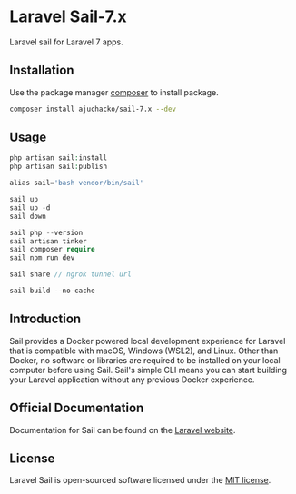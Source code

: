 # Laravel Sail-7.x

Laravel sail for Laravel 7 apps.

## Installation

Use the package manager [composer](https://getcomposer.org/) to install package.

```bash
composer install ajuchacko/sail-7.x --dev
```
## Usage

```php
php artisan sail:install
php artisan sail:publish

alias sail='bash vendor/bin/sail'

sail up
sail up -d
sail down

sail php --version
sail artisan tinker
sail composer require
sail npm run dev

sail share // ngrok tunnel url

sail build --no-cache
```

## Introduction

Sail provides a Docker powered local development experience for Laravel that is compatible with macOS, Windows (WSL2), and Linux. Other than Docker, no software or libraries are required to be installed on your local computer before using Sail. Sail's simple CLI means you can start building your Laravel application without any previous Docker experience.

## Official Documentation

Documentation for Sail can be found on the [Laravel website](https://laravel.com/docs/sail).

## License

Laravel Sail is open-sourced software licensed under the [MIT license](LICENSE.md).
